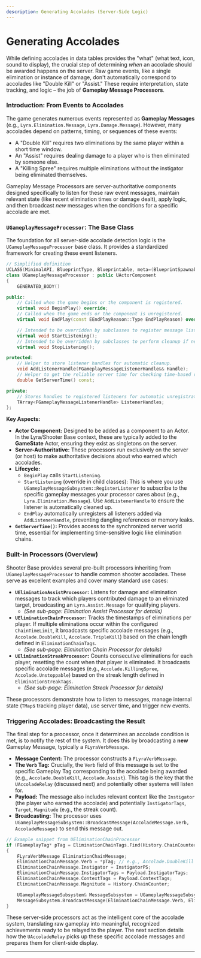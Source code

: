 ```yaml
---
description: Generating Accolades (Server-Side Logic)
---
```


# Generating Accolades

While defining accolades in data tables provides the "what" (what text, icon, sound to display), the crucial step of determining _when_ an accolade should be awarded happens on the server. Raw game events, like a single elimination or instance of damage, don't automatically correspond to accolades like "Double Kill" or "Assist." These require interpretation, state tracking, and logic – the job of **Gameplay Message Processors**.

### Introduction: From Events to Accolades

The game generates numerous events represented as **Gameplay Messages** (e.g., `Lyra.Elimination.Message`, `Lyra.Damage.Message`). However, many accolades depend on patterns, timing, or sequences of these events:

* A "Double Kill" requires two eliminations by the same player within a short time window.
* An "Assist" requires dealing damage to a player who is then eliminated by someone else.
* A "Killing Spree" requires multiple eliminations without the instigator being eliminated themselves.

Gameplay Message Processors are server-authoritative components designed specifically to listen for these raw event messages, maintain relevant state (like recent elimination times or damage dealt), apply logic, and then broadcast _new_ messages when the conditions for a specific accolade are met.

### `UGameplayMessageProcessor`: The Base Class

The foundation for all server-side accolade detection logic is the `UGameplayMessageProcessor` base class. It provides a standardized framework for creating these event listeners.

```cpp
// Simplified definition
UCLASS(MinimalAPI, BlueprintType, Blueprintable, meta=(BlueprintSpawnableComponent))
class UGameplayMessageProcessor : public UActorComponent
{
    GENERATED_BODY()

public:
    // Called when the game begins or the component is registered.
    virtual void BeginPlay() override;
    // Called when the game ends or the component is unregistered.
    virtual void EndPlay(const EEndPlayReason::Type EndPlayReason) override;

    // Intended to be overridden by subclasses to register message listeners.
    virtual void StartListening();
    // Intended to be overridden by subclasses to perform cleanup if needed (though EndPlay handles listener removal).
    virtual void StopListening();

protected:
    // Helper to store listener handles for automatic cleanup.
    void AddListenerHandle(FGameplayMessageListenerHandle&& Handle);
    // Helper to get the reliable server time for checking time-based conditions.
    double GetServerTime() const;

private:
    // Stores handles to registered listeners for automatic unregistration in EndPlay.
    TArray<FGameplayMessageListenerHandle> ListenerHandles;
};
```

**Key Aspects:**

* **Actor Component:** Designed to be added as a component to an Actor. In the Lyra/Shooter Base context, these are typically added to the **GameState** Actor, ensuring they exist as singletons on the server.
* **Server-Authoritative:** These processors run exclusively on the server (or host) to make authoritative decisions about who earned which accolades.
* **Lifecycle:**
  * `BeginPlay` calls `StartListening`.
  * `StartListening` (override in child classes): This is where you use `UGameplayMessageSubsystem::RegisterListener` to subscribe to the specific gameplay messages your processor cares about (e.g., `Lyra.Elimination.Message`). Use `AddListenerHandle` to ensure the listener is automatically cleaned up.
  * `EndPlay` automatically unregisters all listeners added via `AddListenerHandle`, preventing dangling references or memory leaks.
* **`GetServerTime()`:** Provides access to the synchronized server world time, essential for implementing time-sensitive logic like elimination chains.

### Built-in Processors (Overview)

Shooter Base provides several pre-built processors inheriting from `UGameplayMessageProcessor` to handle common shooter accolades. These serve as excellent examples and cover many standard use cases:

* **`UEliminationAssistProcessor`:** Listens for damage and elimination messages to track which players contributed damage to an eliminated target, broadcasting an `Lyra.Assist.Message` for qualifying players.
  * _(See sub-page: Elimination Assist Processor for details)_
* **`UEliminationChainProcessor`:** Tracks the timestamps of eliminations per player. If multiple eliminations occur within the configured `ChainTimeLimit`, it broadcasts specific accolade messages (e.g., `Accolade.DoubleKill`, `Accolade.TripleKill`) based on the chain length defined in `EliminationChainTags`.
  * _(See sub-page: Elimination Chain Processor for details)_
* **`UEliminationStreakProcessor`:** Counts consecutive eliminations for each player, resetting the count when that player is eliminated. It broadcasts specific accolade messages (e.g., `Accolade.KillingSpree`, `Accolade.Unstoppable`) based on the streak length defined in `EliminationStreakTags`.
  * _(See sub-page: Elimination Streak Processor for details)_

These processors demonstrate how to listen to messages, manage internal state (`TMap`s tracking player data), use server time, and trigger new events.

### Triggering Accolades: Broadcasting the Result

The final step for a processor, once it determines an accolade condition is met, is to notify the rest of the system. It does this by broadcasting a **new** Gameplay Message, typically a `FLyraVerbMessage`.

* **Message Content:** The processor constructs a `FLyraVerbMessage`.
* **The `Verb` Tag:** Crucially, the `Verb` field of this message is set to the specific Gameplay Tag corresponding to the accolade being awarded (e.g., `Accolade.DoubleKill`, `Accolade.Assist`). This tag is the key that the `UAccoladeRelay` (discussed next) and potentially other systems will listen for.
* **Payload:** The message also includes relevant context like the `Instigator` (the player who earned the accolade) and potentially `InstigatorTags`, `Target`, `Magnitude` (e.g., the streak count).
* **Broadcasting:** The processor uses `UGameplayMessageSubsystem::BroadcastMessage(AccoladeMessage.Verb, AccoladeMessage)` to send this message out.

```cpp
// Example snippet from UEliminationChainProcessor
if (FGameplayTag* pTag = EliminationChainTags.Find(History.ChainCounter))
{
    FLyraVerbMessage EliminationChainMessage;
    EliminationChainMessage.Verb = *pTag; // e.g., Accolade.DoubleKill
    EliminationChainMessage.Instigator = InstigatorPS;
    EliminationChainMessage.InstigatorTags = Payload.InstigatorTags;
    EliminationChainMessage.ContextTags = Payload.ContextTags;
    EliminationChainMessage.Magnitude = History.ChainCounter;

    UGameplayMessageSubsystem& MessageSubsystem = UGameplayMessageSubsystem::Get(this);
    MessageSubsystem.BroadcastMessage(EliminationChainMessage.Verb, EliminationChainMessage); // Notify system
}
```

These server-side processors act as the intelligent core of the accolade system, translating raw gameplay into meaningful, recognized achievements ready to be relayed to the player. The next section details how the `UAccoladeRelay` picks up these specific accolade messages and prepares them for client-side display.

***
